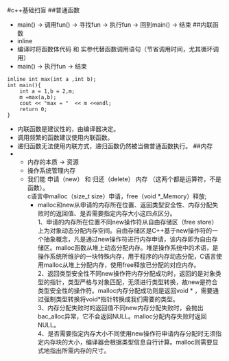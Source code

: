 #c++基础扫盲
##普通函数
* main() -> 调用fun() -> 寻找fun -> 执行fun -> 回到main() -> 结束
##内联函数
* inline
* 编译时将函数体代码 和 实参代替函数调用语句（节省调用时间，尤其循环调用）
* main() -> 执行fun -> 结束
``` 
inline int max(int a ,int b);
int main(){
    int a = 1,b = 2,m;
    m =max(a,b);
    cout << "max = "  << m <<endl;
    return 0;
}
```
* 内联函数是建议性的，由编译器决定。
* 调用频繁的函数建议使用内联函数。
* 递归函数无法使用内联方式，递归函数仍然被当做普通函数执行。
##内存
*  * 内存的本质 -> 资源
   * 操作系统管理内存
   * 我们能 申请（new） 和 归还（delete） 内存 （这两个都是运算符，不是函数）。 \
      c语言中malloc（size_t size）申请，free（void *_Memory）释放;
     * malloc和new从申请的内存所在位置、返回类型安全性、内存分配失败时的返回值、是否需要指定内存大小这四点区分。\
     1、申请的内存所在位置不同new操作符从自由存储区（free store）上为对象动态分配内存空间。自由存储区是C++基于new操作符的一个抽象概念，凡是通过new操作符进行内存申请，该内存即为自由存储区。malloc函数从堆上动态分配内存。堆是操作系统中的术语，是操作系统所维护的一块特殊内存，用于程序的内存动态分配，C语言使用malloc从堆上分配内存，使用free释放已分配的对应内存。 \
     2、返回类型安全性不同new操作符内存分配成功时，返回的是对象类型的指针，类型严格与对象匹配，无须进行类型转换，故new是符合类型安全性的操作符。malloc内存分配成功则是返回void * ，需要通过强制类型转换将void*指针转换成我们需要的类型。 \
     3、内存分配失败时的返回值不同new内存分配失败时，会抛出bac_alloc异常，它不会返回NULL。malloc分配内存失败时返回NULL。 \
     4、是否需要指定内存大小不同使用new操作符申请内存分配时无须指定内存块的大小，编译器会根据类型信息自行计算。malloc则需要显式地指出所需内存的尺寸。
